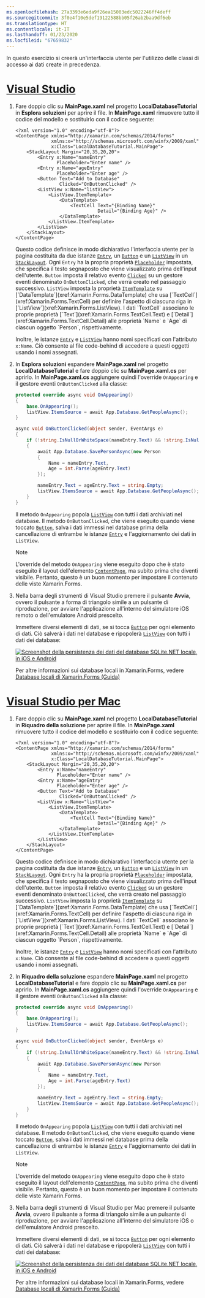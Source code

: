 ```yaml
---
ms.openlocfilehash: 27a3393e6eda9f26ea15003edc5022246ff4deff
ms.sourcegitcommit: 3f0e4f10e5def19122588bb05f26ab2baa9df6eb
ms.translationtype: HT
ms.contentlocale: it-IT
ms.lasthandoff: 01/23/2020
ms.locfileid: "67659832"
---
```

In questo esercizio si creerà un'interfaccia utente per l'utilizzo delle classi di accesso ai dati create in precedenza.

# <a name="visual-studiotabvswin"></a>[Visual Studio](#tab/vswin)

1. Fare doppio clic su **MainPage.xaml** nel progetto **LocalDatabaseTutorial** in **Esplora soluzioni** per aprire il file. In **MainPage.xaml** rimuovere tutto il codice del modello e sostituirlo con il codice seguente:

    ```xaml
    <?xml version="1.0" encoding="utf-8"?>
    <ContentPage xmlns="http://xamarin.com/schemas/2014/forms"
                 xmlns:x="http://schemas.microsoft.com/winfx/2009/xaml"
                 x:Class="LocalDatabaseTutorial.MainPage">
        <StackLayout Margin="20,35,20,20">
            <Entry x:Name="nameEntry"
                   Placeholder="Enter name" />
            <Entry x:Name="ageEntry"
                   Placeholder="Enter age" />
            <Button Text="Add to Database"
                    Clicked="OnButtonClicked" />
            <ListView x:Name="listView">
                <ListView.ItemTemplate>
                    <DataTemplate>
                        <TextCell Text="{Binding Name}"
                                  Detail="{Binding Age}" />
                    </DataTemplate>
                </ListView.ItemTemplate>
            </ListView>
        </StackLayout>
    </ContentPage>
    ```

    Questo codice definisce in modo dichiarativo l'interfaccia utente per la pagina costituita da due istanze [`Entry`](xref:Xamarin.Forms.Entry), un [`Button`](xref:Xamarin.Forms.Button) e un [`ListView`](xref:Xamarin.Forms.ListView) in un [`StackLayout`](xref:Xamarin.Forms.StackLayout). Ogni `Entry` ha la propria proprietà [`Placeholder`](xref:Xamarin.Forms.Entry.Placeholder) impostata, che specifica il testo segnaposto che viene visualizzato prima dell'input dell'utente. `Button` imposta il relativo evento [`Clicked`](xref:Xamarin.Forms.Button.Clicked) su un gestore eventi denominato `OnButtonClicked`, che verrà creato nel passaggio successivo. `ListView` imposta la proprietà [`ItemTemplate`](xref:Xamarin.Forms.ItemsView`1.ItemTemplate) su [`DataTemplate`](xref:Xamarin.Forms.DataTemplate) che usa [`TextCell`](xref:Xamarin.Forms.TextCell) per definire l'aspetto di ciascuna riga in [`ListView`](xref:Xamarin.Forms.ListView). I dati `TextCell` associano le proprie proprietà [`Text`](xref:Xamarin.Forms.TextCell.Text) e [`Detail`](xref:Xamarin.Forms.TextCell.Detail) alle proprietà `Name` e `Age` di ciascun oggetto `Person`, rispettivamente.

    Inoltre, le istanze [`Entry`](xref:Xamarin.Forms.Entry) e [`ListView`](xref:Xamarin.Forms.ListView) hanno nomi specificati con l'attributo `x:Name`. Ciò consente al file code-behind di accedere a questi oggetti usando i nomi assegnati.

1. In **Esplora soluzioni** espandere **MainPage.xaml** nel progetto **LocalDatabaseTutorial** e fare doppio clic su **MainPage.xaml.cs** per aprirlo. In **MainPage.xaml.cs** aggiungere quindi l'override `OnAppearing` e il gestore eventi `OnButtonClicked` alla classe:

    ```csharp
    protected override async void OnAppearing()
    {
        base.OnAppearing();
        listView.ItemsSource = await App.Database.GetPeopleAsync();
    }

    async void OnButtonClicked(object sender, EventArgs e)
    {
        if (!string.IsNullOrWhiteSpace(nameEntry.Text) && !string.IsNullOrWhiteSpace(ageEntry.Text))
        {
            await App.Database.SavePersonAsync(new Person
            {
                Name = nameEntry.Text,
                Age = int.Parse(ageEntry.Text)
            });

            nameEntry.Text = ageEntry.Text = string.Empty;
            listView.ItemsSource = await App.Database.GetPeopleAsync();
        }
    }
    ```

    Il metodo `OnAppearing` popola [`ListView`](xref:Xamarin.Forms.ListView) con tutti i dati archiviati nel database. Il metodo `OnButtonClicked`, che viene eseguito quando viene toccato [`Button`](xref:Xamarin.Forms.Button), salva i dati immessi nel database prima della cancellazione di entrambe le istanze [`Entry`](xref:Xamarin.Forms.Entry) e l'aggiornamento dei dati in `ListView`.

    > [!NOTE]
    > L'override del metodo `OnAppearing` viene eseguito dopo che è stato eseguito il layout dell'elemento [`ContentPage`](xref:Xamarin.Forms.ContentPage), ma subito prima che diventi visibile. Pertanto, questo è un buon momento per impostare il contenuto delle viste Xamarin.Forms.

1. Nella barra degli strumenti di Visual Studio premere il pulsante **Avvia**, ovvero il pulsante a forma di triangolo simile a un pulsante di riproduzione, per avviare l'applicazione all'interno del simulatore iOS remoto o dell'emulatore Android prescelto.

    Immettere diversi elementi di dati, se si tocca [`Button`](xref:Xamarin.Forms.Button) per ogni elemento di dati. Ciò salverà i dati nel database e ripopolerà [`ListView`](xref:Xamarin.Forms.ListView) con tutti i dati dei database:

    [![Screenshot della persistenza dei dati del database SQLite.NET locale, in iOS e Android](../images/consume-data-access-classes.png "Persistenza dei dati del database locale")](../images/consume-data-access-classes-large.png#lightbox "Persistenza dei dati del database locale")

    Per altre informazioni sui database locali in Xamarin.Forms, vedere [Database locali di Xamarin.Forms (Guida)](~/xamarin-forms/data-cloud/data/databases.md)

# <a name="visual-studio-for-mactabvsmac"></a>[Visual Studio per Mac](#tab/vsmac)

1. Fare doppio clic su **MainPage.xaml** nel progetto **LocalDatabaseTutorial** in **Riquadro della soluzione** per aprire il file. In **MainPage.xaml** rimuovere tutto il codice del modello e sostituirlo con il codice seguente:

    ```xaml
    <?xml version="1.0" encoding="utf-8"?>
    <ContentPage xmlns="http://xamarin.com/schemas/2014/forms"
                 xmlns:x="http://schemas.microsoft.com/winfx/2009/xaml"
                 x:Class="LocalDatabaseTutorial.MainPage">
        <StackLayout Margin="20,35,20,20">
            <Entry x:Name="nameEntry"
                   Placeholder="Enter name" />
            <Entry x:Name="ageEntry"
                   Placeholder="Enter age" />
            <Button Text="Add to Database"
                    Clicked="OnButtonClicked" />
            <ListView x:Name="listView">
                <ListView.ItemTemplate>
                    <DataTemplate>
                        <TextCell Text="{Binding Name}"
                                  Detail="{Binding Age}" />
                    </DataTemplate>
                </ListView.ItemTemplate>
            </ListView>
        </StackLayout>
    </ContentPage>
    ```

    Questo codice definisce in modo dichiarativo l'interfaccia utente per la pagina costituita da due istanze [`Entry`](xref:Xamarin.Forms.Entry), un [`Button`](xref:Xamarin.Forms.Button) e un [`ListView`](xref:Xamarin.Forms.ListView) in un [`StackLayout`](xref:Xamarin.Forms.StackLayout). Ogni `Entry` ha la propria proprietà [`Placeholder`](xref:Xamarin.Forms.Entry.Placeholder) impostata, che specifica il testo segnaposto che viene visualizzato prima dell'input dell'utente. `Button` imposta il relativo evento [`Clicked`](xref:Xamarin.Forms.Button.Clicked) su un gestore eventi denominato `OnButtonClicked`, che verrà creato nel passaggio successivo. `ListView` imposta la proprietà [`ItemTemplate`](xref:Xamarin.Forms.ItemsView`1.ItemTemplate) su [`DataTemplate`](xref:Xamarin.Forms.DataTemplate) che usa [`TextCell`](xref:Xamarin.Forms.TextCell) per definire l'aspetto di ciascuna riga in [`ListView`](xref:Xamarin.Forms.ListView). I dati `TextCell` associano le proprie proprietà [`Text`](xref:Xamarin.Forms.TextCell.Text) e [`Detail`](xref:Xamarin.Forms.TextCell.Detail) alle proprietà `Name` e `Age` di ciascun oggetto `Person`, rispettivamente.

    Inoltre, le istanze [`Entry`](xref:Xamarin.Forms.Entry) e [`ListView`](xref:Xamarin.Forms.ListView) hanno nomi specificati con l'attributo `x:Name`. Ciò consente al file code-behind di accedere a questi oggetti usando i nomi assegnati.

1. In **Riquadro della soluzione** espandere **MainPage.xaml** nel progetto **LocalDatabaseTutorial** e fare doppio clic su **MainPage.xaml.cs** per aprirlo. In **MainPage.xaml.cs** aggiungere quindi l'override `OnAppearing` e il gestore eventi `OnButtonClicked` alla classe:

    ```csharp
    protected override async void OnAppearing()
    {
        base.OnAppearing();
        listView.ItemsSource = await App.Database.GetPeopleAsync();
    }

    async void OnButtonClicked(object sender, EventArgs e)
    {
        if (!string.IsNullOrWhiteSpace(nameEntry.Text) && !string.IsNullOrWhiteSpace(ageEntry.Text))
        {
            await App.Database.SavePersonAsync(new Person
            {
                Name = nameEntry.Text,
                Age = int.Parse(ageEntry.Text)
            });

            nameEntry.Text = ageEntry.Text = string.Empty;
            listView.ItemsSource = await App.Database.GetPeopleAsync();
        }
    }
    ```

    Il metodo `OnAppearing` popola [`ListView`](xref:Xamarin.Forms.ListView) con tutti i dati archiviati nel database. Il metodo `OnButtonClicked`, che viene eseguito quando viene toccato [`Button`](xref:Xamarin.Forms.Button), salva i dati immessi nel database prima della cancellazione di entrambe le istanze [`Entry`](xref:Xamarin.Forms.Entry) e l'aggiornamento dei dati in `ListView`.

    > [!NOTE]
    > L'override del metodo `OnAppearing` viene eseguito dopo che è stato eseguito il layout dell'elemento [`ContentPage`](xref:Xamarin.Forms.ContentPage), ma subito prima che diventi visibile. Pertanto, questo è un buon momento per impostare il contenuto delle viste Xamarin.Forms.

1. Nella barra degli strumenti di Visual Studio per Mac premere il pulsante **Avvia**, ovvero il pulsante a forma di triangolo simile a un pulsante di riproduzione, per avviare l'applicazione all'interno del simulatore iOS o dell'emulatore Android prescelto.

    Immettere diversi elementi di dati, se si tocca [`Button`](xref:Xamarin.Forms.Button) per ogni elemento di dati. Ciò salverà i dati nel database e ripopolerà [`ListView`](xref:Xamarin.Forms.ListView) con tutti i dati dei database:

    [![Screenshot della persistenza dei dati del database SQLite.NET locale, in iOS e Android](../images/consume-data-access-classes.png "Persistenza dei dati del database locale")](../images/consume-data-access-classes-large.png#lightbox "Persistenza dei dati del database locale")

    Per altre informazioni sui database locali in Xamarin.Forms, vedere [Database locali di Xamarin.Forms (Guida)](~/xamarin-forms/data-cloud/data/databases.md)
